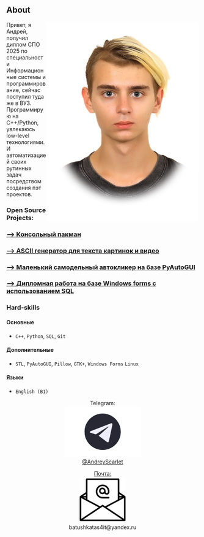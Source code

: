 

## About

<img align="right" width="400" alt="img" src="img/me.jpg">

Привет, я Андрей, получил диплом СПО 2025 по специальности Информационные системы и программирование, сейчас поступил туда же в ВУЗ.<br>
Программирую на C++/Python, увлекаюсь low-level технологиями. И автоматизацией своих рутинных задач посредством создания пэт проектов.<br>
### Open Source Projects:

### [--> Консольный пакман](https://github.com/AndreyBatuev/pacmanConsole)

### [--> ASCII генератор для текста картинок и видео](https://github.com/AndreyBatuev/iWroteTheBookHowToBeASCIIForDummis)

### [--> Маленький самодельный автокликер на базе PyAutoGUI](https://github.com/AndreyBatuev/WineAutoclicker)

### [--> Дипломная работа на базе Windows forms с использованием SQL](https://github.com/AndreyBatuev/myGraduateWork)

### Hard-skills 
####  Основные  
- `C++`, `Python`, `SQL`, `Git`  
####  Дополнительные  
- `STL`, `PyAutoGUI`, `Pillow`, `GTK+`, `Windows Forms`  `Linux`  
####  Языки  
- `English (B1)`   

   
<p align="center">
Telegram:<br>
<a href="https://t.me/AndreyScarlet" >
   <img top="0" width=200 height="auto" src="img/tg.png" margin-left="10px"><br>
   @AndreyScarlet<br>
</p>
   
<p align='center'>
   Почта:<br> <a href='mailto:batushkatas4it@yandex.ru'><img top="0" width=120 height="auto" src="img/email.png" margin-left="10px"></a><br>
   batushkatas4it@yandex.ru<br>
</p>


